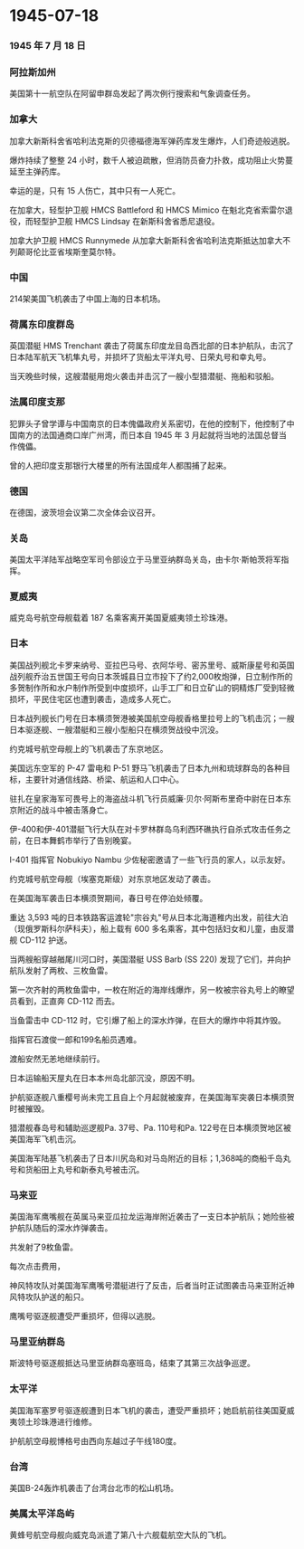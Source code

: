 # 1945-07-18

### 1945 年 7 月 18 日

### 阿拉斯加州

美国第十一航空队在阿留申群岛发起了两次例行搜索和气象调查任务。

### 加拿大

加拿大新斯科舍省哈利法克斯的贝德福德海军弹药库发生爆炸，人们奇迹般逃脱。

爆炸持续了整整 24
小时，数千人被迫疏散，但消防员奋力扑救，成功阻止火势蔓延至主弹药库。

幸运的是，只有 15 人伤亡，其中只有一人死亡。

在加拿大，轻型护卫舰 HMCS Battleford 和 HMCS Mimico
在魁北克省索雷尔退役，而轻型护卫舰 HMCS Lindsay 在新斯科舍省悉尼退役。

加拿大护卫舰 HMCS Runnymede
从加拿大新斯科舍省哈利法克斯抵达加拿大不列颠哥伦比亚省埃斯奎莫尔特。

### 中国

214架美国飞机袭击了中国上海的日本机场。

### 荷属东印度群岛

英国潜艇 HMS Trenchant
袭击了荷属东印度龙目岛西北部的日本护航队，击沉了日本陆军航天飞机隼丸号，并损坏了货船太平洋丸号、日荣丸号和幸丸号。

当天晚些时候，这艘潜艇用炮火袭击并击沉了一艘小型猎潜艇、拖船和驳船。

### 法属印度支那

犯罪头子曾学谭与中国南京的日本傀儡政府关系密切，在他的控制下，他控制了中国南方的法国通商口岸广州湾，而日本自
1945 年 3 月起就将当地的法国总督当作傀儡。

曾的人把印度支那银行大楼里的所有法国成年人都围捕了起来。

### 德国

在德国，波茨坦会议第二次全体会议召开。

### 关岛

美国太平洋陆军战略空军司令部设立于马里亚纳群岛关岛，由卡尔·斯帕茨将军指挥。

### 夏威夷

威克岛号航空母舰载着 187 名乘客离开美国夏威夷领土珍珠港。

### 日本

美国战列舰北卡罗来纳号、亚拉巴马号、衣阿华号、密苏里号、威斯康星号和英国战列舰乔治五世国王号向日本茨城县日立市投下了约2,000枚炮弹，日立制作所的多贺制作所和水户制作所受到中度损坏，山手工厂和日立矿山的铜精炼厂受到轻微损坏，平民住宅区也遭到袭击，造成多人死亡。

日本战列舰长门号在日本横须贺港被美国航空母舰香格里拉号上的飞机击沉；一艘日本驱逐舰、一艘潜艇和三艘小型船只在横须贺战役中沉没。

约克城号航空母舰上的飞机袭击了东京地区。

美国远东空军的 P-47 雷电和 P-51
野马飞机袭击了日本九州和琉球群岛的各种目标，主要针对通信线路、桥梁、航运和人口中心。

驻扎在皇家海军可畏号上的海盗战斗机飞行员威廉·贝尔·阿斯布里奇中尉在日本东京附近的战斗中被击落身亡。

伊-400和伊-401潜艇飞行大队在对卡罗林群岛乌利西环礁执行自杀式攻击任务之前，在日本舞鹤市举行了告别晚宴。

I-401 指挥官 Nobukiyo Nambu 少佐秘密邀请了一些飞行员的家人，以示友好。

约克城号航空母舰（埃塞克斯级）对东京地区发动了袭击。

在美国海军袭击日本横须贺期间，春日号在停泊处倾覆。

重达 3,593
吨的日本铁路客运渡轮"宗谷丸"号从日本北海道稚内出发，前往大泊（现俄罗斯科尔萨科夫），船上载有
600 多名乘客，其中包括妇女和儿童，由反潜舰 CD-112 护送。

当两艘船穿越艏尾川河口时，美国潜艇 USS Barb (SS 220)
发现了它们，并向护航队发射了两枚、三枚鱼雷。

第一次齐射的两枚鱼雷中，一枚在附近的海岸线爆炸，另一枚被宗谷丸号上的瞭望员看到，正直奔
CD-112 而去。

当鱼雷击中 CD-112 时，它引爆了船上的深水炸弹，在巨大的爆炸中将其炸毁。

指挥官石渡俊一郎和199名船员遇难。

渡船安然无恙地继续前行。

日本运输船天屋丸在日本本州岛北部沉没，原因不明。

护航驱逐舰八重樱号尚未完工且自上个月起就被废弃，在美国海军突袭日本横须贺时被摧毁。

猎潜舰春岛号和辅助巡逻舰Pa. 37号、Pa. 110号和Pa.
122号在日本横须贺地区被美国海军飞机击沉。

美国海军陆基飞机袭击了日本川尻岛和对马岛附近的目标；1,368吨的商船千岛丸号和货船田上丸号和新泰丸号被击沉。

### 马来亚

美国海军鹰嘴舰在英属马来亚瓜拉龙运海岸附近袭击了一支日本护航队；她险些被护航队随后的深水炸弹袭击。

共发射了9枚鱼雷。

每次点击费用，

神风特攻队对美国海军鹰嘴号潜艇进行了反击，后者当时正试图袭击马来亚附近神风特攻队护送的船只。

鹰嘴号驱逐舰遭受严重损坏，但得以逃脱。

### 马里亚纳群岛

斯波特号驱逐舰抵达马里亚纳群岛塞班岛，结束了其第三次战争巡逻。

### 太平洋

美国海军塞罗号驱逐舰遭到日本飞机的袭击，遭受严重损坏；她启航前往美国夏威夷领土珍珠港进行维修。

护航航空母舰博格号由西向东越过子午线180度。

### 台湾

美国B-24轰炸机袭击了台湾台北市的松山机场。

### 美属太平洋岛屿

黄蜂号航空母舰向威克岛派遣了第八十六舰载航空大队的飞机。